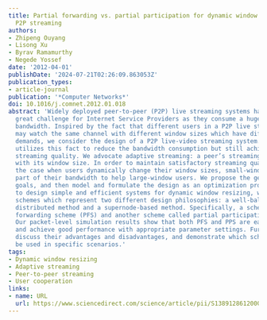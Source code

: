 ```yaml
---
title: Partial forwarding vs. partial participation for dynamic window resizing in
  P2P streaming
authors:
- Zhipeng Ouyang
- Lisong Xu
- Byrav Ramamurthy
- Negede Yossef
date: '2012-04-01'
publishDate: '2024-07-21T02:26:09.863053Z'
publication_types:
- article-journal
publication: '*Computer Networks*'
doi: 10.1016/j.comnet.2012.01.018
abstract: 'Widely deployed peer-to-peer (P2P) live streaming systems have become a
  great challenge for Internet Service Providers as they consume a huge amount of
  bandwidth. Inspired by the fact that different users in a P2P live streaming system
  may watch the same channel with different window sizes which have different resolution
  demands, we consider the design of a P2P live-video streaming system. The design
  utilizes this fact to reduce the bandwidth consumption but still achieve satisfactory
  streaming quality. We advocate adaptive streaming: a peer’s streaming rate is commensurate
  with its window size. In order to maintain satisfactory streaming quality even in
  the case when users dynamically change their window sizes, small-window users contribute
  part of their bandwidth to help large-window users. We propose the general design
  goals, and then model and formulate the design as an optimization problem. In order
  to design simple and efficient systems for dynamic window resizing, we study two
  schemes which represent two different design philosophies: a well-balanced and more
  distributed method and a supernode-based method. Specifically, a scheme called partial
  forwarding scheme (PFS) and another scheme called partial participation scheme (PPS).
  Our packet-level simulation results show that both PFS and PPS are easy to implement,
  and achieve good performance with appropriate parameter settings. Further, we also
  discuss their advantages and disadvantages, and demonstrate which scheme should
  be used in specific scenarios.'
tags:
- Dynamic window resizing
- Adaptive streaming
- Peer-to-peer streaming
- User cooperation
links:
- name: URL
  url: https://www.sciencedirect.com/science/article/pii/S1389128612000424
---
```

